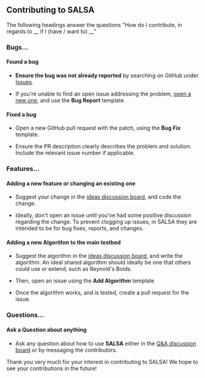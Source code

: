 ## Contributing to SALSA

The following headings answer the questions "How do I contribute, in regards to __ if I (have / want to) __"

### **Bugs...**

#### **Found a bug**

* **Ensure the bug was not already reported** by searching on GitHub under [Issues](https://github.com/joelbeedle/salsa/issues).

* If you're unable to find an open issue addressing the problem, [open a new one](https://github.com/joelbeedle/salsa/issues/new), and use the **Bug Report** template
  
#### **Fixed a bug**

* Open a new GitHub pull request with the patch, using the **Bug Fix** template.

* Ensure the PR description clearly describes the problem and solution. Include the relevant issue number if applicable.

### **Features...**
#### **Adding a new feature or changing an existing one**

* Suggest your change in the [ideas discussion board](https://github.com/joelbeedle/salsa/discussions/categories/ideas), and code the change.

* Ideally, don't open an issue until you've had some positive discussion regarding the change. To prevent clogging up issues, in SALSA they are intended to be for bug fixes, reports, and changes.

#### **Adding a new Algorithm to the main testbed**

* Suggest the algorithm in the [ideas discussion board](https://github.com/joelbeedle/salsa/discussions/categories/ideas), and write the algorithm. An ideal shared algorithm should ideally be one that others could use or extend, such as Reynold's Boids.

* Then, open an issue using the **Add Algorithm** template

* Once the algorithm works, and is tested, create a pull request for the issue.

### **Questions...**

#### Ask a Question about anything
* Ask any question about how to use **SALSA** either in the [Q&A discussion board](https://github.com/joelbeedle/salsa/discussions/categories/q-a) or by messaging the contributors.

Thank you very much for your interest in contributing to SALSA! We hope to see your contributions in the future!
